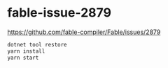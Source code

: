 # fable-issue-2879

https://github.com/fable-compiler/Fable/issues/2879

```bash
dotnet tool restore
yarn install
yarn start
```
